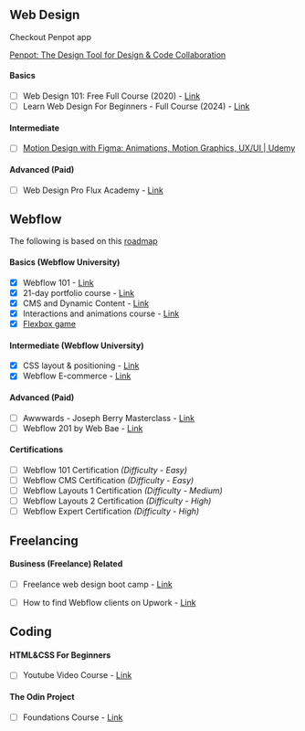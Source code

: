 
## Web Design 
Checkout Penpot app

[Penpot: The Design Tool for Design & Code Collaboration](https://penpot.app/)
#### Basics 
- [ ] Web Design 101: Free Full Course (2020) - [Link](https://www.youtube.com/playlist?list=PLXC_gcsKLD6n7p6tHPBxsKjN5hA_quaPI)
- [ ] Learn Web Design For Beginners - Full Course (2024) - [Link](https://www.youtube.com/watch?v=j6Ule7GXaRs)

#### Intermediate
- [ ] [Motion Design with Figma: Animations, Motion Graphics, UX/UI | Udemy](https://www.udemy.com/course/motion-design-with-figma-animations-motion-graphics-uxui/?couponCode=SEPTSTACK24A)

#### Advanced (Paid)
- [ ] Web Design Pro Flux Academy - [Link](https://www.flux-academy.com/courses/learn-web-design-become-a-professional)

## Webflow
The following is based on this [roadmap](https://far-henley-314.notion.site/How-to-become-a-Webflow-Developer-Roadmap-a1cbc976ec5344d49ade31c705109883)

#### Basics (Webflow University)


- [x] Webflow 101 - [Link](https://university.webflow.com/courses/webflow-101)
- [x] 21-day portfolio course - [Link](https://university.webflow.com/courses/21-day-portfolio-course)
- [x] CMS and Dynamic Content - [Link](https://university.webflow.com/courses/cms-and-dynamic-content)
- [x] Interactions and animations course - [Link](https://university.webflow.com/courses/interactions-and-animations-course)
- [x] [Flexbox game](things:///show?id=FLBB317F8P1rzfdeBJB6Re)

#### Intermediate (Webflow University)
- [x] CSS layout & positioning - [Link](https://university.webflow.com/courses/css-layout-and-positioning)
- [x] Webflow E-commerce - [Link](https://university.webflow.com/courses/webflow-ecommerce)

#### Advanced (Paid)
- [ ] Awwwards - Joseph Berry Masterclass - [Link](https://www.awwwards.com/sites/joseph-berry-masterclass)
- [ ] Webflow 201 by Web Bae - [Link](https://www.webbae.net/product/webflow-201#buy-now-section)

#### Certifications

- [ ] Webflow 101 Certification _(Difficulty - Easy)_
- [ ] Webflow CMS Certification _(Difficulty - Easy)_
- [ ] Webflow Layouts 1 Certification _(Difficulty - Medium)_
- [ ] Webflow Layouts 2 Certification _(Difficulty - High)_
- [ ] Webflow Expert Certification _(Difficulty - High)_

## Freelancing
#### Business (Freelance) Related
- [ ] Freelance web design boot camp - [Link](https://university.webflow.com/courses/the-freelancers-journey)
- [ ] How to find Webflow clients on Upwork - [Link](https://www.youtube.com/watch?v=-uO-cRWaUIg&t=678s)


## Coding

#### HTML&CSS For Beginners
- [ ] Youtube Video Course - [Link](https://www.youtube.com/playlist?list=PL4-IK0AVhVjM0xE0K2uZRvsM7LkIhsPT-)

#### The Odin Project
- [ ] Foundations Course - [Link](https://www.theodinproject.com/paths/foundations/courses/foundations)